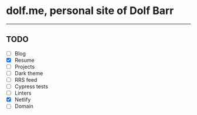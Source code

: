 # dolf.me, personal site of Dolf Barr
___

## TODO

- [ ] Blog
- [x] Resume
- [ ] Projects
- [ ] Dark theme
- [ ] RRS feed
- [ ] Cypress tests
- [ ] Linters
- [x] Netlify
- [ ] Domain